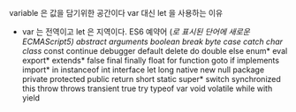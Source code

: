 
variable 은 값을 담기위한 공간이다
var 대신 let 을 사용하는 이유
* var 는 전역이고 let 은 지역이다.
ES6 예약어 (*로 표시된 단어에 새로운 ECMAScript5)
abstract arguments boolean break byte case catch char class* const continue debugger default delete do double else enum* eval export* extends* false final finally float for function goto if implements import* in instanceof int interface let long native new null package private protected public return short static super* switch synchronized this throw throws transient true try typeof var void volatile while with yield